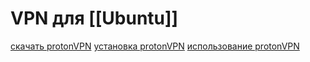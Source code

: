 # VPN для [[Ubuntu]]
[скачать protonVPN](https://account.protonvpn.com/downloads)
[установка protonVPN](https://protonvpn.com/support/linux-ubuntu-vpn-setup/)
[использование protonVPN](https://protonvpn.com/support/linux-vpn-setup/)